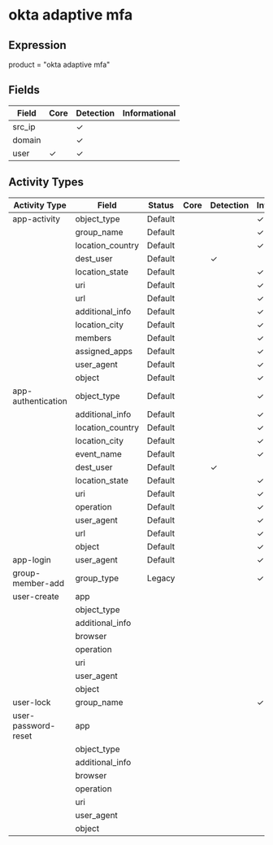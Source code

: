 okta adaptive mfa
=================

Expression
----------

product = "okta adaptive mfa"

Fields
------

| Field  | Core     | Detection | Informational |
| ------ | -------- | --------- | ------------- |
| src_ip |          | &#10003;  |               |
| domain |          | &#10003;  |               |
| user   | &#10003; | &#10003;  |               |

Activity Types
--------------

| Activity Type       | Field            | Status  | Core | Detection | Informational |
| ------------------- | ---------------- | ------- | ---- | --------- | ------------- |
| app-activity        | object_type      | Default |      |           | &#10003;      |
|                     | group_name       | Default |      |           | &#10003;      |
|                     | location_country | Default |      |           | &#10003;      |
|                     | dest_user        | Default |      | &#10003;  |               |
|                     | location_state   | Default |      |           | &#10003;      |
|                     | uri              | Default |      |           | &#10003;      |
|                     | url              | Default |      |           | &#10003;      |
|                     | additional_info  | Default |      |           | &#10003;      |
|                     | location_city    | Default |      |           | &#10003;      |
|                     | members          | Default |      |           | &#10003;      |
|                     | assigned_apps    | Default |      |           | &#10003;      |
|                     | user_agent       | Default |      |           | &#10003;      |
|                     | object           | Default |      |           | &#10003;      |
| app-authentication  | object_type      | Default |      |           | &#10003;      |
|                     | additional_info  | Default |      |           | &#10003;      |
|                     | location_country | Default |      |           | &#10003;      |
|                     | location_city    | Default |      |           | &#10003;      |
|                     | event_name       | Default |      |           | &#10003;      |
|                     | dest_user        | Default |      | &#10003;  |               |
|                     | location_state   | Default |      |           | &#10003;      |
|                     | uri              | Default |      |           | &#10003;      |
|                     | operation        | Default |      |           | &#10003;      |
|                     | user_agent       | Default |      |           | &#10003;      |
|                     | url              | Default |      |           | &#10003;      |
|                     | object           | Default |      |           | &#10003;      |
| app-login           | user_agent       | Default |      |           | &#10003;      |
| group-member-add    | group_type       | Legacy  |      |           | &#10003;      |
| user-create         | app              |         |      |           |               |
|                     | object_type      |         |      |           |               |
|                     | additional_info  |         |      |           |               |
|                     | browser          |         |      |           |               |
|                     | operation        |         |      |           |               |
|                     | uri              |         |      |           |               |
|                     | user_agent       |         |      |           |               |
|                     | object           |         |      |           |               |
| user-lock           | group_name       |         |      |           | &#10003;      |
| user-password-reset | app              |         |      |           |               |
|                     | object_type      |         |      |           |               |
|                     | additional_info  |         |      |           |               |
|                     | browser          |         |      |           |               |
|                     | operation        |         |      |           |               |
|                     | uri              |         |      |           |               |
|                     | user_agent       |         |      |           |               |
|                     | object           |         |      |           |               |

